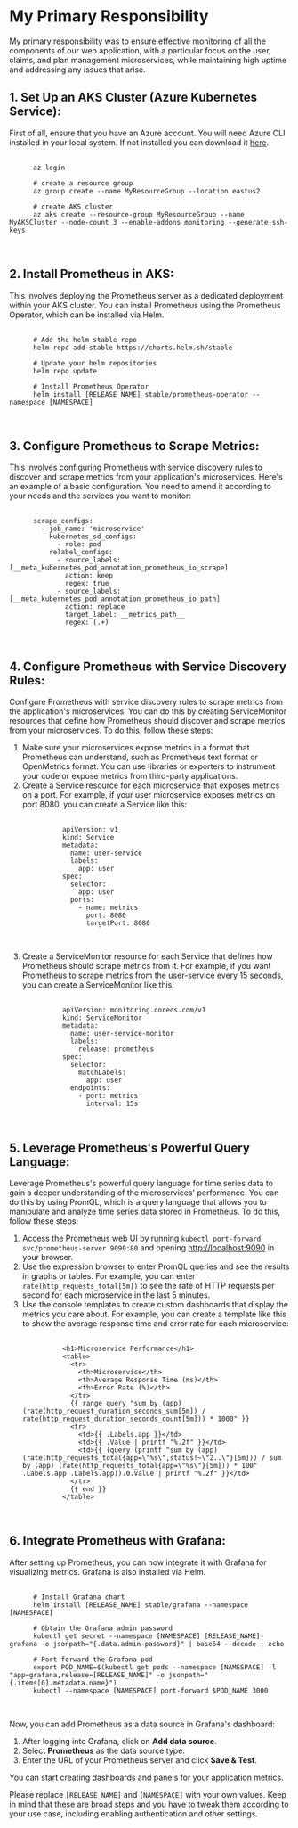 <!DOCTYPE html>
<html>
<head>
  <title>Monitoring Setup</title>
</head>
<body>
  <h1>My Primary Responsibility</h1>
  <p>
    My primary responsibility was to ensure effective monitoring of all the components of our web application, with a particular focus on the user, claims, and plan management microservices, while maintaining high uptime and addressing any issues that arise.
  </p>

  <h2>1. Set Up an AKS Cluster (Azure Kubernetes Service):</h2>

  <p>
    First of all, ensure that you have an Azure account. You will need Azure CLI installed in your local system. If not installed you can download it <a href="https://docs.microsoft.com/en-us/cli/azure/install-azure-cli">here</a>.
  </p>

  <pre>
    <code>
      az login

      # create a resource group
      az group create --name MyResourceGroup --location eastus2

      # create AKS cluster
      az aks create --resource-group MyResourceGroup --name MyAKSCluster --node-count 3 --enable-addons monitoring --generate-ssh-keys
    </code>
  </pre>

  <h2>2. Install Prometheus in AKS:</h2>

  <p>
    This involves deploying the Prometheus server as a dedicated deployment within your AKS cluster. You can install Prometheus using the Prometheus Operator, which can be installed via Helm.
  </p>

  <pre>
    <code>
      # Add the helm stable repo
      helm repo add stable https://charts.helm.sh/stable

      # Update your helm repositories
      helm repo update

      # Install Prometheus Operator
      helm install [RELEASE_NAME] stable/prometheus-operator --namespace [NAMESPACE]
    </code>
  </pre>

  <h2>3. Configure Prometheus to Scrape Metrics:</h2>

  <p>
    This involves configuring Prometheus with service discovery rules to discover and scrape metrics from your application's microservices. Here's an example of a basic configuration. You need to amend it according to your needs and the services you want to monitor:
  </p>

  <pre>
    <code>
      scrape_configs:
        - job_name: 'microservice'
          kubernetes_sd_configs:
            - role: pod
          relabel_configs:
            - source_labels: [__meta_kubernetes_pod_annotation_prometheus_io_scrape]
              action: keep
              regex: true
            - source_labels: [__meta_kubernetes_pod_annotation_prometheus_io_path]
              action: replace
              target_label: __metrics_path__
              regex: (.+)
    </code>
  </pre>

  <h2>4. Configure Prometheus with Service Discovery Rules:</h2>

  <p>
    Configure Prometheus with service discovery rules to scrape metrics from the application's microservices. You can do this by creating ServiceMonitor resources that define how Prometheus should discover and scrape metrics from your microservices. To do this, follow these steps:
  </p>

  <ol>
    <li>
      Make sure your microservices expose metrics in a format that Prometheus can understand, such as Prometheus text format or OpenMetrics format. You can use libraries or exporters to instrument your code or expose metrics from third-party applications.
    </li>
    <li>
      Create a Service resource for each microservice that exposes metrics on a port. For example, if your user microservice exposes metrics on port 8080, you can create a Service like this:
      <pre>
        <code>
          apiVersion: v1
          kind: Service
          metadata:
            name: user-service
            labels:
              app: user
          spec:
            selector:
              app: user
            ports:
              - name: metrics
                port: 8080
                targetPort: 8080
        </code>
      </pre>
    </li>
    <li>
      Create a ServiceMonitor resource for each Service that defines how Prometheus should scrape metrics from it. For example, if you want Prometheus to scrape metrics from the user-service every 15 seconds, you can create a ServiceMonitor like this:
      <pre>
        <code>
          apiVersion: monitoring.coreos.com/v1
          kind: ServiceMonitor
          metadata:
            name: user-service-monitor
            labels:
              release: prometheus
          spec:
            selector:
              matchLabels:
                app: user
            endpoints:
              - port: metrics
                interval: 15s
        </code>
      </pre>
    </li>
  </ol>

  <h2>5. Leverage Prometheus's Powerful Query Language:</h2>

  <p>
    Leverage Prometheus's powerful query language for time series data to gain a deeper understanding of the microservices' performance. You can do this by using PromQL, which is a query language that allows you to manipulate and analyze time series data stored in Prometheus. To do this, follow these steps:
  </p>

  <ol>
    <li>
      Access the Prometheus web UI by running <code>kubectl port-forward svc/prometheus-server 9090:80</code> and opening <a href="http://localhost:9090">http://localhost:9090</a> in your browser.
    </li>
    <li>
      Use the expression browser to enter PromQL queries and see the results in graphs or tables. For example, you can enter <code>rate(http_requests_total[5m])</code> to see the rate of HTTP requests per second for each microservice in the last 5 minutes.
    </li>
    <li>
      Use the console templates to create custom dashboards that display the metrics you care about. For example, you can create a template like this to show the average response time and error rate for each microservice:
      <pre>
        <code>
          &lt;h1&gt;Microservice Performance&lt;/h1&gt;
          &lt;table&gt;
            &lt;tr&gt;
              &lt;th&gt;Microservice&lt;/th&gt;
              &lt;th&gt;Average Response Time (ms)&lt;/th&gt;
              &lt;th&gt;Error Rate (%)&lt;/th&gt;
            &lt;/tr&gt;
            {{ range query "sum by (app) (rate(http_request_duration_seconds_sum[5m]) / rate(http_request_duration_seconds_count[5m])) * 1000" }}
            &lt;tr&gt;
              &lt;td&gt;{{ .Labels.app }}&lt;/td&gt;
              &lt;td&gt;{{ .Value | printf "%.2f" }}&lt;/td&gt;
              &lt;td&gt;{{ (query (printf "sum by (app) (rate(http_requests_total{app=\"%s\",status!~\"2..\"}[5m])) / sum by (app) (rate(http_requests_total{app=\"%s\"}[5m])) * 100" .Labels.app .Labels.app)).0.Value | printf "%.2f" }}&lt;/td&gt;
            &lt;/tr&gt;
            {{ end }}
          &lt;/table&gt;
        </code>
      </pre>
    </li>
  </ol>

  <h2>6. Integrate Prometheus with Grafana:</h2>

  <p>
    After setting up Prometheus, you can now integrate it with Grafana for visualizing metrics. Grafana is also installed via Helm.
  </p>

  <pre>
    <code>
      # Install Grafana chart
      helm install [RELEASE_NAME] stable/grafana --namespace [NAMESPACE]

      # Obtain the Grafana admin password
      kubectl get secret --namespace [NAMESPACE] [RELEASE_NAME]-grafana -o jsonpath="{.data.admin-password}" | base64 --decode ; echo

      # Port forward the Grafana pod
      export POD_NAME=$(kubectl get pods --namespace [NAMESPACE] -l "app=grafana,release=[RELEASE_NAME]" -o jsonpath="{.items[0].metadata.name}")
      kubectl --namespace [NAMESPACE] port-forward $POD_NAME 3000
    </code>
  </pre>

  <p>
    Now, you can add Prometheus as a data source in Grafana's dashboard:
  </p>

  <ol>
    <li>After logging into Grafana, click on <strong>Add data source</strong>.</li>
    <li>Select <strong>Prometheus</strong> as the data source type.</li>
    <li>Enter the URL of your Prometheus server and click <strong>Save & Test</strong>.</li>
  </ol>

  <p>
    You can start creating dashboards and panels for your application metrics.
  </p>

  <p>Please replace <code>[RELEASE_NAME]</code> and <code>[NAMESPACE]</code> with your own values. Keep in mind that these are broad steps and you have to tweak them according to your use case, including enabling authentication and other settings.</p>
</body>
</html>
